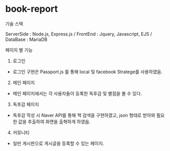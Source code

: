 # book-report

기술 스택

ServerSide : Node.js, Express.js /
FrontEnd : Jquery, Javascript, EJS /
DataBase : MariaDB



페이지 별 기능 

1. 로그인
  - 로그인 구현은 Passport.js 를 통해 local 및 facebook Stratege를 사용하였음. 
  
2. 메인 페이지
  - 메인 페이지에서는 각 사용자들이 등록한 독후감 및 별점을 볼 수 있다. 
  
3. 독후감 페이지
  - 독후감 작성 시 Naver API를 통해 책 검색을 구현하였고, json 형태로 받아와 필요한 값을 추출하여 화면을 출혁하게 하였음. 
 
4. 커뮤니티 
  - 일반 게시판으로 게시글을 등록할 수 있는 페이지. 
  
